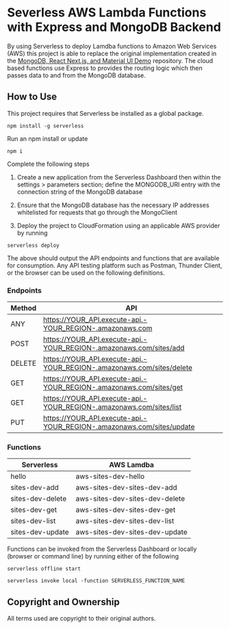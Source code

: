 # Severless AWS Lambda Functions with Express and MongoDB Backend

By using Serverless to deploy Lamdba functions to Amazon Web Services (AWS) this project is able to replace the original implementation created in the [MongoDB, React Next.js, and Material UI Demo](https://github.com/romayneeastmond/mongodb-react-nextjs-mui-demo) repository. The cloud based functions use Express to provides the routing logic which then passes data to and from the MongoDB database.

## How to Use

This project requires that Serverless be installed as a global package.

```
npm install -g serverless
```

Run an npm install or update

```
npm i
```

Complete the following steps

1. Create a new application from the Serverless Dashboard then within the settings > parameters section; define the MONGODB_URI entry with the connection string of the MongoDB database

1. Ensure that the MongoDB database has the necessary IP addresses whitelisted for requests that go through the MongoClient

1. Deploy the project to CloudFormation using an applicable AWS provider by running

```
serverless deploy
```

The above should output the API endpoints and functions that are available for consumption. Any API testing platform such as Postman, Thunder Client, or the browser can be used on the following definitions.

### Endpoints

| Method | API                                                                   |
| ------ | --------------------------------------------------------------------- |
| ANY    | https://YOUR_API.execute-api.-YOUR_REGION-.amazonaws.com              |
| POST   | https://YOUR_API.execute-api.-YOUR_REGION-.amazonaws.com/sites/add    |
| DELETE | https://YOUR_API.execute-api.-YOUR_REGION-.amazonaws.com/sites/delete |
| GET    | https://YOUR_API.execute-api.-YOUR_REGION-.amazonaws.com/sites/get    |
| GET    | https://YOUR_API.execute-api.-YOUR_REGION-.amazonaws.com/sites/list   |
| PUT    | https://YOUR_API.execute-api.-YOUR_REGION-.amazonaws.com/sites/update |

### Functions

| Serverless       | AWS Lamdba                     |
| ---------------- | ------------------------------ |
| hello            | aws-sites-dev-hello            |
| sites-dev-add    | aws-sites-dev-sites-dev-add    |
| sites-dev-delete | aws-sites-dev-sites-dev-delete |
| sites-dev-get    | aws-sites-dev-sites-dev-get    |
| sites-dev-list   | aws-sites-dev-sites-dev-list   |
| sites-dev-update | aws-sites-dev-sites-dev-update |

Functions can be invoked from the Serverless Dashboard or locally (browser or command line) by running either of the following

```
serverless offline start
```

```
serverless invoke local -function SERVERLESS_FUNCTION_NAME
```

## Copyright and Ownership

All terms used are copyright to their original authors.

